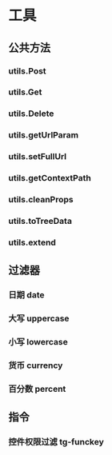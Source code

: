 # 工具

## 公共方法

### utils.Post

### utils.Get

### utils.Delete

### utils.getUrlParam

### utils.setFullUrl

### utils.getContextPath

### utils.cleanProps

### utils.toTreeData

### utils.extend


## 过滤器

### 日期 date

### 大写 uppercase

### 小写 lowercase

### 货币 currency

### 百分数 percent


## 指令

### 控件权限过滤 tg-funckey

